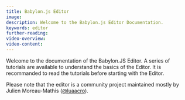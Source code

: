 ```yaml
---
title: Babylon.js Editor
image: 
description: Welcome to the Babylon.js Editor Documentation.
keywords: editor
further-reading:
video-overview:
video-content:
---
```


Welcome to the documentation of the Babylon.JS Editor. A series of tutorials are available to understand the basics of the Editor. It is recommanded to read the tutorials before starting with the Editor.

Please note that the editor is a community project maintained mostly by Julien Moreau-Mathis ([@luaacro](https://twitter.com/Luaacro)).
